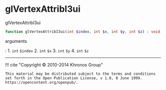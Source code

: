 # glVertexAttribI3ui
glVertexAttribI3ui

```php
function glVertexAttribI3ui(int $index, int $x, int $y, int $z) : void
```



arguments

:    1. `int` `$index` 
    2. `int` `$x` 
    3. `int` `$y` 
    4. `int` `$z` 



---
     

!!! cite "Copyright © 2010-2014 Khronos Group"

    This material may be distributed subject to the terms and conditions set forth in the Open Publication License, v 1.0, 8 June 1999. https://opencontent.org/openpub/.